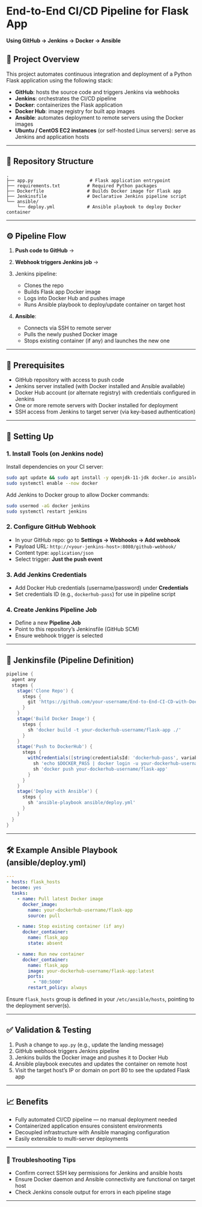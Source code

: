 # End-to-End CI/CD Pipeline for Flask App

**Using GitHub → Jenkins → Docker → Ansible**

## 🚀 Project Overview

This project automates continuous integration and deployment of a Python Flask application using the following stack:

* **GitHub**: hosts the source code and triggers Jenkins via webhooks
* **Jenkins**: orchestrates the CI/CD pipeline
* **Docker**: containerizes the Flask application
* **Docker Hub**: image registry for built app images
* **Ansible**: automates deployment to remote servers using the Docker images
* **Ubuntu / CentOS EC2 instances** (or self-hosted Linux servers): serve as Jenkins and application hosts
---

## 📁 Repository Structure

```
.
├── app.py                     # Flask application entrypoint
├── requirements.txt          # Required Python packages
├── Dockerfile                # Builds Docker image for Flask app
├── Jenkinsfile               # Declarative Jenkins pipeline script
└── ansible/
    └── deploy.yml            # Ansible playbook to deploy Docker container
```

---

## ⚙️ Pipeline Flow

1. **Push code to GitHub** →
2. **Webhook triggers Jenkins job** →
3. Jenkins pipeline:

   * Clones the repo
   * Builds Flask app Docker image
   * Logs into Docker Hub and pushes image
   * Runs Ansible playbook to deploy/update container on target host
4. **Ansible**:

   * Connects via SSH to remote server
   * Pulls the newly pushed Docker image
   * Stops existing container (if any) and launches the new one

---

## 🧪 Prerequisites

* GitHub repository with access to push code
* Jenkins server installed (with Docker installed and Ansible available)
* Docker Hub account (or alternate registry) with credentials configured in Jenkins
* One or more remote servers with Docker installed for deployment
* SSH access from Jenkins to target server (via key-based authentication)

---

## 🚀 Setting Up

### 1. Install Tools (on Jenkins node)

Install dependencies on your CI server:

```bash
sudo apt update && sudo apt install -y openjdk-11-jdk docker.io ansible git curl
sudo systemctl enable --now docker
```

Add Jenkins to Docker group to allow Docker commands:

```bash
sudo usermod -aG docker jenkins
sudo systemctl restart jenkins
```

### 2. Configure GitHub Webhook

* In your GitHub repo: go to **Settings → Webhooks → Add webhook**
* Payload URL: `http://<your-jenkins-host>:8080/github-webhook/`
* Content type: `application/json`
* Select trigger: **Just the push event**

### 3. Add Jenkins Credentials

* Add Docker Hub credentials (username/password) under **Credentials**
* Set credentials ID (e.g., `dockerhub-pass`) for use in pipeline script

### 4. Create Jenkins Pipeline Job

* Define a new **Pipeline Job**
* Point to this repository’s Jenkinsfile (GitHub SCM)
* Ensure webhook trigger is selected

---

## 🧾 Jenkinsfile (Pipeline Definition)

```groovy
pipeline {
  agent any
  stages {
    stage('Clone Repo') {
      steps {
        git 'https://github.com/your-username/End-to-End-CI-CD-with-Docker-Jenkins-Ansible.git'
      }
    }
    stage('Build Docker Image') {
      steps {
        sh 'docker build -t your-dockerhub-username/flask-app ./'
      }
    }
    stage('Push to DockerHub') {
      steps {
        withCredentials([string(credentialsId: 'dockerhub-pass', variable: 'DOCKER_PASS')]) {
          sh 'echo $DOCKER_PASS | docker login -u your-dockerhub-username --password-stdin'
          sh 'docker push your-dockerhub-username/flask-app'
        }
      }
    }
    stage('Deploy with Ansible') {
      steps {
        sh 'ansible-playbook ansible/deploy.yml'
      }
    }
  }
}
```

---

## 🛠 Example Ansible Playbook (ansible/deploy.yml)

```yaml
---
- hosts: flask_hosts
  become: yes
  tasks:
    - name: Pull latest Docker image
      docker_image:
        name: your-dockerhub-username/flask-app
        source: pull

    - name: Stop existing container (if any)
      docker_container:
        name: flask_app
        state: absent

    - name: Run new container
      docker_container:
        name: flask_app
        image: your-dockerhub-username/flask-app:latest
        ports:
          - "80:5000"
        restart_policy: always
```

Ensure `flask_hosts` group is defined in your `/etc/ansible/hosts`, pointing to the deployment server(s).

---

## ✅ Validation & Testing

1. Push a change to `app.py` (e.g., update the landing message)
2. GitHub webhook triggers Jenkins pipeline
3. Jenkins builds the Docker image and pushes it to Docker Hub
4. Ansible playbook executes and updates the container on remote host
5. Visit the target host’s IP or domain on port 80 to see the updated Flask app

---

## 📈 Benefits

* Fully automated CI/CD pipeline — no manual deployment needed
* Containerized application ensures consistent environments
* Decoupled infrastructure with Ansible managing configuration
* Easily extensible to multi-server deployments

---

### 🚧 Troubleshooting Tips

* Confirm correct SSH key permissions for Jenkins and ansible hosts
* Ensure Docker daemon and Ansible connectivity are functional on target host
* Check Jenkins console output for errors in each pipeline stage

---


